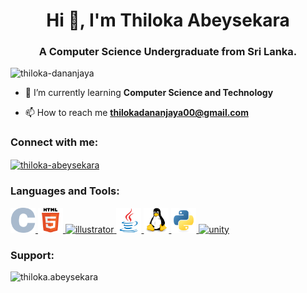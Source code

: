 <h1 align="center">Hi 👋, I'm Thiloka Abeysekara</h1>
<h3 align="center">A Computer Science Undergraduate from Sri Lanka.</h3>

<p align="left"> <img src="https://komarev.com/ghpvc/?username=thiloka-dananjaya&label=Profile%20views&color=0e75b6&style=flat" alt="thiloka-dananjaya" /> </p>

- 🌱 I’m currently learning **Computer Science and Technology**

- 📫 How to reach me **thilokadananjaya00@gmail.com**

<h3 align="left">Connect with me:</h3>
<p align="left">
<a href="https://linkedin.com/in/thiloka-abeysekara" target="blank"><img align="center" src="https://raw.githubusercontent.com/rahuldkjain/github-profile-readme-generator/master/src/images/icons/Social/linked-in-alt.svg" alt="thiloka-abeysekara" height="25" width="35" /></a>
</p>

<h3 align="left">Languages and Tools:</h3>
<p align="left"> <a href="https://www.cprogramming.com/" target="_blank" rel="noreferrer"> <img src="https://raw.githubusercontent.com/devicons/devicon/master/icons/c/c-original.svg" alt="c" width="40" height="40"/> </a> <a href="https://www.w3.org/html/" target="_blank" rel="noreferrer"> <img src="https://raw.githubusercontent.com/devicons/devicon/master/icons/html5/html5-original-wordmark.svg" alt="html5" width="40" height="40"/> </a> <a href="https://www.adobe.com/in/products/illustrator.html" target="_blank" rel="noreferrer"> <img src="https://www.vectorlogo.zone/logos/adobe_illustrator/adobe_illustrator-icon.svg" alt="illustrator" width="40" height="40"/> </a> <a href="https://www.java.com" target="_blank" rel="noreferrer"> <img src="https://raw.githubusercontent.com/devicons/devicon/master/icons/java/java-original.svg" alt="java" width="40" height="40"/> </a> <a href="https://www.linux.org/" target="_blank" rel="noreferrer"> <img src="https://raw.githubusercontent.com/devicons/devicon/master/icons/linux/linux-original.svg" alt="linux" width="40" height="40"/> </a> <a href="https://www.python.org" target="_blank" rel="noreferrer"> <img src="https://raw.githubusercontent.com/devicons/devicon/master/icons/python/python-original.svg" alt="python" width="40" height="40"/> </a> <a href="https://unity.com/" target="_blank" rel="noreferrer"> <img src="https://www.vectorlogo.zone/logos/unity3d/unity3d-icon.svg" alt="unity" width="40" height="40"/> </a> </p>

<h3 align="left">Support:</h3>
<p><a href="https://www.buymeacoffee.com/thiloka.abeysekara"> <img align="left" src="https://cdn.buymeacoffee.com/buttons/v2/default-yellow.png" height="50" width="210" alt="thiloka.abeysekara" /></a></p><br><br>
